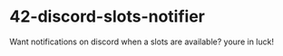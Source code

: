 # 42-discord-slots-notifier
Want notifications on discord when a slots are available? youre in luck!
